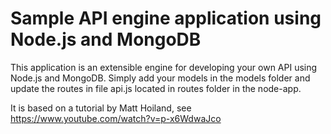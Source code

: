 #  Sample API engine application using Node.js and MongoDB

This application is an extensible engine for developing your own API using Node.js and MongoDB. Simply add your models in the models folder and update the routes in file api.js located in routes folder in the node-app.

It is based on a tutorial by Matt Hoiland, see https://www.youtube.com/watch?v=p-x6WdwaJco
